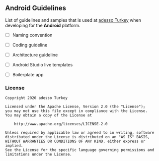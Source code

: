 ## Android Guidelines


List of guidelines and samples that is used at [adesso Turkey](https://www.adesso.com.tr/) when developing for the __Android__ platform.

- [ ] Naming convention
- [ ] Coding guideline
- [ ] Architecture guideline
- [ ] Android Studio live templates
- [ ] Boilerplate app


### License

```
Copyright 2020 adesso Turkey

Licensed under the Apache License, Version 2.0 (the "License");
you may not use this file except in compliance with the License.
You may obtain a copy of the License at

    http://www.apache.org/licenses/LICENSE-2.0

Unless required by applicable law or agreed to in writing, software
distributed under the License is distributed on an "AS IS" BASIS,
WITHOUT WARRANTIES OR CONDITIONS OF ANY KIND, either express or implied.
See the License for the specific language governing permissions and
limitations under the License.
```